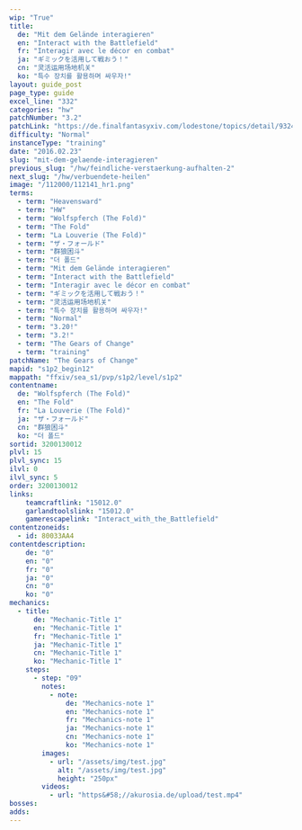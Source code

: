 ```yaml
---
wip: "True"
title:
  de: "Mit dem Gelände interagieren"
  en: "Interact with the Battlefield"
  fr: "Interagir avec le décor en combat"
  ja: "ギミックを活用して戦おう！"
  cn: "灵活运用场地机关"
  ko: "특수 장치를 활용하며 싸우자!"
layout: guide_post
page_type: guide
excel_line: "332"
categories: "hw"
patchNumber: "3.2"
patchLink: "https://de.finalfantasyxiv.com/lodestone/topics/detail/93245d34c33358787d1ff90333c4435c65ac6ee5"
difficulty: "Normal"
instanceType: "training"
date: "2016.02.23"
slug: "mit-dem-gelaende-interagieren"
previous_slug: "/hw/feindliche-verstaerkung-aufhalten-2"
next_slug: "/hw/verbuendete-heilen"
image: "/112000/112141_hr1.png"
terms:
  - term: "Heavensward"
  - term: "HW"
  - term: "Wolfspferch (The Fold)"
  - term: "The Fold"
  - term: "La Louverie (The Fold)"
  - term: "ザ・フォールド"
  - term: "群狼困斗"
  - term: "더 폴드"
  - term: "Mit dem Gelände interagieren"
  - term: "Interact with the Battlefield"
  - term: "Interagir avec le décor en combat"
  - term: "ギミックを活用して戦おう！"
  - term: "灵活运用场地机关"
  - term: "특수 장치를 활용하며 싸우자!"
  - term: "Normal"
  - term: "3.20!"
  - term: "3.2!"
  - term: "The Gears of Change"
  - term: "training"
patchName: "The Gears of Change"
mapid: "s1p2_begin12"
mappath: "ffxiv/sea_s1/pvp/s1p2/level/s1p2"
contentname:
  de: "Wolfspferch (The Fold)"
  en: "The Fold"
  fr: "La Louverie (The Fold)"
  ja: "ザ・フォールド"
  cn: "群狼困斗"
  ko: "더 폴드"
sortid: 3200130012
plvl: 15
plvl_sync: 15
ilvl: 0
ilvl_sync: 5
order: 3200130012
links:
    teamcraftlink: "15012.0"
    garlandtoolslink: "15012.0"
    gamerescapelink: "Interact_with_the_Battlefield"
contentzoneids:
  - id: 80033AA4
contentdescription:
    de: "0"
    en: "0"
    fr: "0"
    ja: "0"
    cn: "0"
    ko: "0"
mechanics:
  - title:
      de: "Mechanic-Title 1"
      en: "Mechanic-Title 1"
      fr: "Mechanic-Title 1"
      ja: "Mechanic-Title 1"
      cn: "Mechanic-Title 1"
      ko: "Mechanic-Title 1"
    steps:
      - step: "09"
        notes:
          - note:
              de: "Mechanics-note 1"
              en: "Mechanics-note 1"
              fr: "Mechanics-note 1"
              ja: "Mechanics-note 1"
              cn: "Mechanics-note 1"
              ko: "Mechanics-note 1"
        images:
          - url: "/assets/img/test.jpg"
            alt: "/assets/img/test.jpg"
            height: "250px"
        videos:
          - url: "https&#58;//akurosia.de/upload/test.mp4"
bosses:
adds:
---
```

